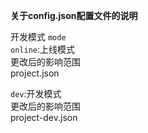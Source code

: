 **关于config.json配置文件的说明**

开发模式 `mode`<br/>
`online`:上线模式<br/>
更改后的影响范围<br/>
project.json

`dev`:开发模式<br/>
更改后的影响范围<br/>
project-dev.json